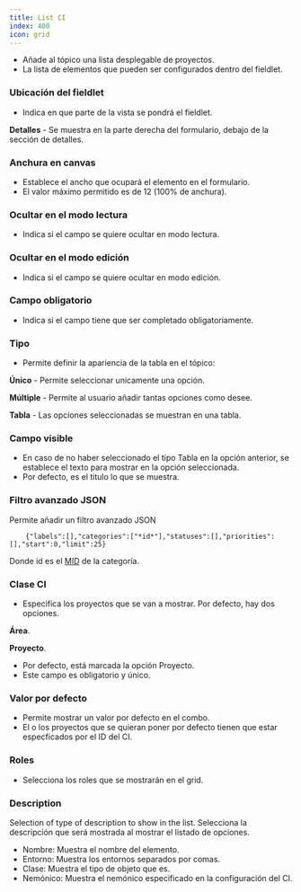 ```yaml
---
title: List CI
index: 400
icon: grid
---
```


* Añade al tópico una lista desplegable de proyectos.
* La lista de elementos que pueden ser configurados dentro del fieldlet.


### Ubicación del fieldlet
* Indica en que parte de la vista se pondrá el fieldlet.

**Detalles** - Se muestra en la parte derecha del formulario, debajo de la sección de detalles.


### Anchura en canvas
* Establece el ancho que ocupará el elemento en el formulario.
* El valor máximo permitido es de 12 (100% de anchura).


### Ocultar en el modo lectura
* Indica si el campo se quiere ocultar en modo lectura.


### Ocultar en el modo edición
* Indica si el campo se quiere ocultar en modo edición.


### Campo obligatorio
* Indica si el campo tiene que ser completado obligatoriamente.


### Tipo
* Permite definir la apariencia de la tabla en el tópico:  

**Único** - Permite seleccionar unicamente una opción.

**Múltiple** - Permite al usuario añadir tantas opciones como desee.

**Tabla** - Las opciones seleccionadas se muestran en una tabla.


### Campo visible
* En caso de no haber seleccionado el tipo Tabla en la opción anterior, se establece el texto para mostrar en la opción seleccionada.
* Por defecto, es el titulo lo que se muestra.


### Filtro avanzado JSON
Permite añadir un filtro avanzado JSON

        {"labels":[],"categories":["*id*"],"statuses":[],"priorities":[],"start":0,"limit":25}



Donde id es el [MID](Conceptos/mid) de la categoría.


### Clase CI
* Especifica los proyectos que se van a mostrar. Por defecto, hay dos opciones.

**Área**.

**Proyecto**.

* Por defecto, está marcada la opción Proyecto.
* Este campo es obligatorio y único.


### Valor por defecto
* Permite mostrar un valor por defecto en el combo.
* El o los proyectos que se quieran poner por defecto tienen que estar especficados por el ID del CI.


### Roles
* Selecciona los roles que se mostrarán en el grid.

### Description

Selection of type of description to show in the list.
Selecciona la descripción que será mostrada al mostrar el listado de opciones.

* Nombre: Muestra el nombre del elemento.
* Entorno: Muestra los entornos separados por comas.
* Clase: Muestra el tipo de objeto que es.
* Nemónico: Muestra el nemónico especificado en la configuración del CI.
